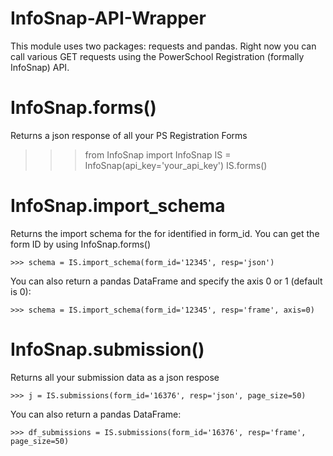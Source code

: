 # InfoSnap-API-Wrapper

This module uses two packages: requests and pandas. Right now you can call various GET requests using the PowerSchool Registration (formally InfoSnap) API.

# InfoSnap.forms()
Returns a json response of all your PS Registration Forms

>>> from InfoSnap import InfoSnap
>>> IS = InfoSnap(api_key='your_api_key')
>>> IS.forms()

# InfoSnap.import_schema
Returns the import schema for the for identified in form_id. You can get the form ID by using InfoSnap.forms()

`>>> schema = IS.import_schema(form_id='12345', resp='json')`

You can also return a pandas DataFrame and specify the axis 0 or 1 (default is 0):

`>>> schema = IS.import_schema(form_id='12345', resp='frame', axis=0)`

# InfoSnap.submission()

Returns all your submission data as a json respose

`>>> j = IS.submissions(form_id='16376', resp='json', page_size=50)`

You can also return a pandas DataFrame:

`>>> df_submissions = IS.submissions(form_id='16376', resp='frame', page_size=50)`
